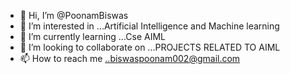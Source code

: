 - 👋 Hi, I’m @PoonamBiswas
- 👀 I’m interested in ...Artificial Intelligence and Machine learning 
- 🌱 I’m currently learning ...Cse AIML
- 💞️ I’m looking to collaborate on ...PROJECTS RELATED TO AIML
- 📫 How to reach me ..biswaspoonam002@gmail.com
<!---
PoonamBiswas/PoonamBiswas is a ✨ special ✨ repository because its `README.md` (this file) appears on your GitHub profile.
You can click the Preview link to take a look at your changes.
--->
